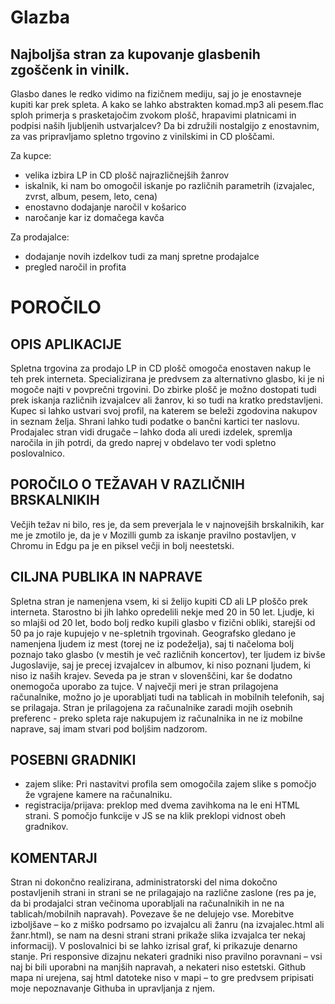 Glazba
======
Najboljša stran za kupovanje glasbenih zgoščenk in vinilk.
-----------------------------------------
Glasbo danes le redko vidimo na fizičnem mediju, saj jo je enostavneje kupiti kar prek spleta. A kako se lahko abstrakten komad.mp3 ali pesem.flac sploh primerja s prasketajočim zvokom plošč, hrapavimi platnicami in podpisi naših ljubljenih ustvarjalcev?
Da bi združili nostalgijo z enostavnim, za vas pripravljamo spletno trgovino z vinilskimi in CD ploščami.

Za kupce:
* velika izbira LP in CD plošč najrazličnejših žanrov
* iskalnik, ki nam bo omogočil iskanje po različnih parametrih (izvajalec, zvrst, album, pesem, leto, cena)
* enostavno dodajanje naročil v košarico
* naročanje kar iz domačega kavča

Za prodajalce:
* dodajanje novih izdelkov tudi za manj spretne prodajalce
* pregled naročil in profita

POROČILO
========

OPIS APLIKACIJE
---------------
Spletna trgovina za prodajo LP in CD plošč omogoča enostaven nakup le teh prek interneta. Specializirana je predvsem za alternativno glasbo, ki je ni mogoče najti v povprečni trgovini. Do zbirke plošč je možno dostopati tudi prek iskanja različnih izvajalcev ali žanrov, ki so tudi na kratko predstavljeni. Kupec si lahko ustvari svoj profil, na katerem se beleži zgodovina nakupov in seznam želja. Shrani lahko tudi podatke o bančni kartici ter naslovu. 
Prodajalec stran vidi drugače – lahko doda ali uredi izdelek, spremlja naročila in jih potrdi, da gredo naprej v obdelavo ter vodi spletno poslovalnico.

POROČILO O TEŽAVAH V RAZLIČNIH BRSKALNIKIH
------------------------------------------
Večjih težav ni bilo, res je, da sem preverjala le v najnovejših brskalnikih, kar me je zmotilo je, da je v Mozilli gumb za iskanje pravilno postavljen, v Chromu in Edgu pa je en piksel večji in bolj neestetski. 

CILJNA PUBLIKA IN NAPRAVE
-------------------------
Spletna stran je namenjena vsem, ki si želijo kupiti CD ali LP ploščo prek interneta. Starostno bi jih lahko opredelili nekje med 20 in 50 let. Ljudje, ki so mlajši od 20 let, bodo bolj redko kupili glasbo v fizični obliki, starejši od 50 pa jo raje kupujejo v ne-spletnih trgovinah. Geografsko gledano je namenjena ljudem iz mest (torej ne iz podeželja), saj ti načeloma bolj poznajo tako glasbo (v mestih je več različnih koncertov), ter ljudem iz bivše Jugoslavije, saj je precej izvajalcev in albumov, ki niso poznani ljudem, ki niso iz naših krajev. Seveda pa je stran v slovenščini, kar še dodatno onemogoča uporabo za tujce.
V največji meri je stran prilagojena računalnike, možno jo je uporabljati tudi na tablicah in mobilnih telefonih, saj se prilagaja. 
Stran je prilagojena za računalnike zaradi mojih osebnih preferenc - preko spleta raje nakupujem iz računalnika in ne iz mobilne naprave, saj imam stvari pod boljšim nadzorom.

POSEBNI GRADNIKI
----------------
- zajem slike: Pri nastavitvi profila sem omogočila zajem slike s pomočjo že vgrajene kamere na računalniku. 
- registracija/prijava: preklop med dvema zavihkoma na le eni HTML strani. S pomočjo funkcije v JS se na klik preklopi vidnost obeh gradnikov.

KOMENTARJI
----------
Stran ni dokončno realizirana, administratorski del nima dokočno postavljenih strani in strani se ne prilagajajo na različne zaslone (res pa je, da bi prodajalci stran večinoma uporabljali na računalnikih in ne na tablicah/mobilnih napravah). Povezave še ne delujejo vse.
Morebitve izboljšave – ko z miško podrsamo po izvajalcu ali žanru (na izvajalec.html ali žanr.html), se nam na desni strani strani prikaže slika izvajalca ter nekaj informacij). V poslovalnici bi se lahko izrisal graf, ki prikazuje denarno stanje.
Pri responsive dizajnu nekateri gradniki niso pravilno poravnani – vsi naj bi bili uporabni na manjših napravah, a nekateri niso estetski.
Github mapa ni urejena, saj html datoteke niso v mapi – to gre predvsem pripisati moje nepoznavanje Githuba in upravljanja z njem.







































